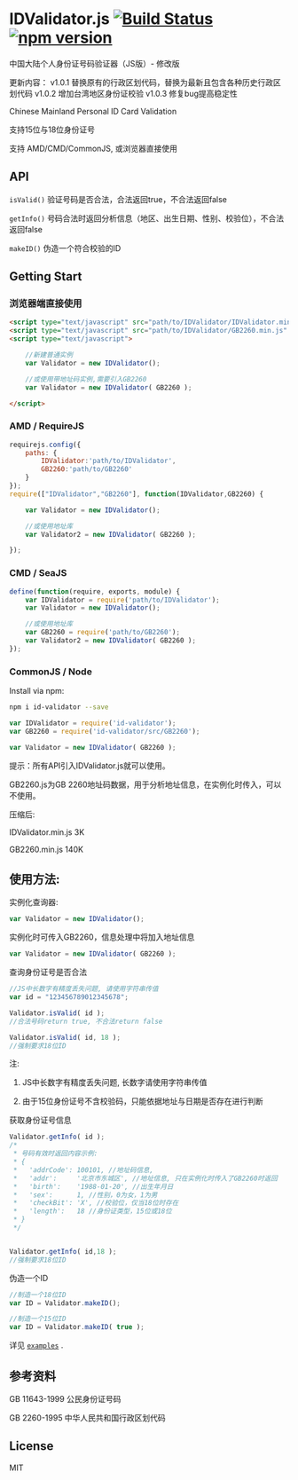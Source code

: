 # IDValidator.js [![Build Status](https://travis-ci.org/mc-zone/IDValidator.svg?branch=master)](https://travis-ci.org/mc-zone/IDValidator/) [![npm version](https://badge.fury.io/js/id-validator.svg)](http://badge.fury.io/js/id-validator)

中国大陆个人身份证号码验证器（JS版）- 修改版

更新内容：
v1.0.1 替换原有的行政区划代码，替换为最新且包含各种历史行政区划代码
v1.0.2 增加台湾地区身份证校验
v1.0.3 修复bug提高稳定性

Chinese Mainland Personal ID Card Validation

支持15位与18位身份证号

支持 AMD/CMD/CommonJS, 或浏览器直接使用


## API
`isValid()` 验证号码是否合法，合法返回true，不合法返回false

`getInfo()` 号码合法时返回分析信息（地区、出生日期、性别、校验位），不合法返回false

`makeID()` 伪造一个符合校验的ID


## Getting Start

### 浏览器端直接使用
```html
<script type="text/javascript" src="path/to/IDValidator/IDValidator.min.js" charset="utf-8" ></script>
<script type="text/javascript" src="path/to/IDValidator/GB2260.min.js" charset="utf-8" ></script>
<script type="text/javascript">

    //新建普通实例
    var Validator = new IDValidator();

    //或使用带地址码实例,需要引入GB2260
    var Validator = new IDValidator( GB2260 );

</script>
```

### AMD / RequireJS
```javascript
requirejs.config({
    paths: {
        IDValidator:'path/to/IDValidator',
        GB2260:'path/to/GB2260'
    }
});
require(["IDValidator","GB2260"], function(IDValidator,GB2260) {

    var Validator = new IDValidator();

    //或使用地址库
    var Validator2 = new IDValidator( GB2260 );

});

```

### CMD / SeaJS
```javascript
define(function(require, exports, module) {
    var IDValidator = require('path/to/IDValidator');
    var Validator = new IDValidator();

    //或使用地址库
    var GB2260 = require('path/to/GB2260');
    var Validator2 = new IDValidator( GB2260 );
});
```

### CommonJS / Node
Install via npm:
```bash
npm i id-validator --save
```

```javascript
var IDValidator = require('id-validator');
var GB2260 = require('id-validator/src/GB2260');

var Validator = new IDValidator( GB2260 );

```

提示：所有API引入IDValidator.js就可以使用。

GB2260.js为GB 2260地址码数据，用于分析地址信息，在实例化时传入，可以不使用。

压缩后:

IDValidator.min.js 3K 

GB2260.min.js 140K 

## 使用方法:

实例化查询器:
```js
var Validator = new IDValidator();
```
实例化时可传入GB2260，信息处理中将加入地址信息
```js
var Validator = new IDValidator( GB2260 );
```

查询身份证号是否合法
```js
//JS中长数字有精度丢失问题, 请使用字符串传值
var id = "123456789012345678";

Validator.isValid( id );
//合法号码return true, 不合法return false

Validator.isValid( id, 18 );
//强制要求18位ID
```
注:

1. JS中长数字有精度丢失问题, 长数字请使用字符串传值

2. 由于15位身份证号不含校验码，只能依据地址与日期是否存在进行判断

获取身份证号信息
```js
Validator.getInfo( id );
/* 
 * 号码有效时返回内容示例:
 * {
 *   'addrCode': 100101, //地址码信息,
 *   'addr':     '北京市东城区', //地址信息, 只在实例化时传入了GB2260时返回
 *   'birth':    '1988-01-20', //出生年月日
 *   'sex':      1, //性别，0为女，1为男
 *   'checkBit': 'X', //校验位，仅当18位时存在
 *   'length':   18 //身份证类型，15位或18位
 * }
 */


Validator.getInfo( id,18 );
//强制要求18位ID
```

伪造一个ID
```js
//制造一个18位ID
var ID = Validator.makeID();

//制造一个15位ID
var ID = Validator.makeID( true );
```
详见 [`examples`](https://github.com/mc-zone/IDValidator/tree/master/examples/) .

## 参考资料
GB 11643-1999 公民身份证号码

GB 2260-1995 中华人民共和国行政区划代码

## License
MIT


